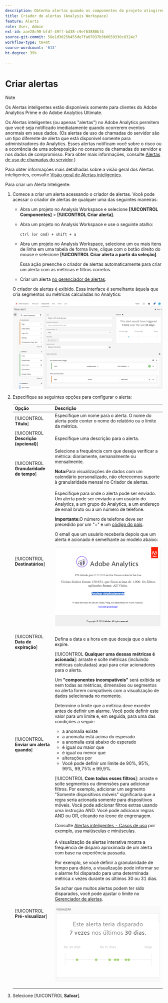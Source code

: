 ```yaml
---
description: Obtenha alertas quando os componentes do projeto atingirem determinados limites.
title: Criador de alertas (Analysis Workspace)
feature: Alerts
role: User, Admin
exl-id: aae28c90-bfdf-49ff-bd38-c9ef63880bf4
source-git-commit: 58e1d3025b455de7fa07037b3b0659330c8324c7
workflow-type: tm+mt
source-wordcount: '613'
ht-degree: 39%

---
```


# Criar alertas

>[!NOTE]
>
>Os Alertas inteligentes estão disponíveis somente para clientes do Adobe Analytics Prime e do Adobe Analytics Ultimate.

Os Alertas inteligentes (ou apenas &quot;alertas&quot;) no Adobe Analytics permitem que você seja notificado imediatamente quando ocorrerem eventos anormais em seus dados. (Os alertas de uso de chamadas do servidor são um tipo diferente de alerta que está disponível somente para administradores do Analytics. Esses alertas notificam você sobre o risco ou a ocorrência de uma sobreposição no consumo de chamadas do servidor e nos dados de compromisso. Para obter mais informações, consulte [Alertas de uso de chamadas do servidor](/help/admin/admin/c-server-call-usage/scu-alerts.md).)

Para obter informações mais detalhadas sobre a visão geral dos Alertas inteligentes, consulte [Visão geral de Alertas inteligentes](/help/analyze/analysis-workspace/c-intelligent-alerts/intellligent-alerts.md).

Para criar um Alerta Inteligente:

1. Comece a criar um alerta acessando o criador de alertas. Você pode acessar o criador de alertas de qualquer uma das seguintes maneiras:

   * Abra um projeto no Analysis Workspace e selecione **[!UICONTROL Componentes]** > **[!UICONTROL Criar alerta]**.
   * Abra um projeto no Analysis Workspace e use o seguinte atalho:

     `ctrl (or cmd) + shift + a`
   * Abra um projeto no Analysis Workspace, selecione um ou mais itens de linha em uma tabela de forma livre, clique com o botão direito do mouse e selecione **[!UICONTROL Criar alerta a partir da seleção]**.

     Essa ação preenche o criador de alertas automaticamente para criar um alerta com as métricas e filtros corretos.
   * Criar um alerta [no gerenciador de alertas](/help/analyze/analysis-workspace/c-intelligent-alerts/alert-manager.md#create-alerts).

   O criador de alertas é exibido. Essa interface é semelhante àquela que cria segmentos ou métricas calculadas no Analytics:

   ![](assets/alert-builder.png)

1. Especifique as seguintes opções para configurar o alerta:

   | Opção | Descrição |
   |---------|----------|
   | [!UICONTROL **Título**] | Especifique um nome para o alerta. O nome do alerta pode conter o nome do relatório ou o limite da métrica. |
   | [!UICONTROL **Descrição (opcional)**] | Especifique uma descrição para o alerta. |
   | [!UICONTROL **Granularidade de tempo**] | Selecione a frequência com que deseja verificar a métrica: diariamente, semanalmente ou mensalmente.<p><b>Nota:</b>Para visualizações de dados com um calendário personalizado, não oferecemos suporte à granularidade mensal no Criador de alertas.<!--true?--></p> |
   | [!UICONTROL **Destinatários**] | Especifique para onde o alerta pode ser enviado. Um alerta pode ser enviado a um usuário do Analytics, a um grupo do Analytics, a um endereço de email bruto ou a um número de telefone.<p><b>Importante:</b>O número de telefone deve ser precedido por um &quot;+&quot; e um [código do país](https://countrycode.org/).</p><p>O email que um usuário receberia depois que um alerta é acionado é semelhante ao modelo abaixo:</p><p>![](assets/alerts-email.PNG)</p> |
   | [!UICONTROL **Data de expiração**] | Defina a data e a hora em que deseja que o alerta expire. |
   | [!UICONTROL **Enviar um alerta quando**] | [!UICONTROL **Qualquer uma dessas métricas é acionada**]: arraste e solte métricas (incluindo métricas calculadas) aqui para criar acionadores para o alerta.<p>Um **&quot;componentes incompatíveis&quot;** será exibida se nem todas as métricas, dimensões ou segmentos no alerta forem compatíveis com a visualização de dados selecionada no momento.</p><p>Determine o limite que a métrica deve exceder antes de definir um alarme. Você pode definir este valor para um limite e, em seguida, para uma das condições a seguir:</p><ul><li>a anomalia existe</li><li>a anomalia está acima do esperado</li><li>a anomalia está abaixo do esperado</li><li>é igual ou maior que</li><li>é igual ou menor que</li><li>alterações por</li><li>Você pode definir um limite de 90%, 95%, 99%, 99,75% e 99,9%.</li></ul><p>[!UICONTROL **Com todos esses filtros**]: arraste e solte segmentos ou dimensões para adicionar filtros. Por exemplo, adicionar um segmento &quot;Somente dispositivos móveis&quot; significaria que a regra seria acionada somente para dispositivos móveis. Você pode adicionar filtros extras usando uma instrução AND. Você pode adicionar regras AND ou OR, clicando no ícone de engrenagem.</p><p>Consulte [Alertas inteligentes - Casos de uso](/help/analyze/analysis-workspace/c-intelligent-alerts/alerts-use-cases.md) por exemplo, usa maiúsculas e minúsculas.</p> |
   | [!UICONTROL **Pré-visualizar**] | A visualização de alertas interativa mostra a frequência de disparo aproximada de um alerta com base na experiência passada.<p>Por exemplo, se você definir a granularidade de tempo para diário, a visualização pode informar se o alarme foi disparado para uma determinada métrica x vezes durante os últimos 30 ou 31 dias.</p><p>Se achar que muitos alertas podem ter sido disparados, você pode ajustar o limite no [Gerenciador de alertas](/help/analyze/analysis-workspace/c-intelligent-alerts/alert-manager.md).</p><p>![](assets/alert_preview.png)</p> |

1. Selecione [!UICONTROL **Salvar**].
